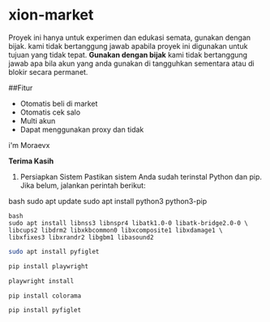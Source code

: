 # xion-market
Proyek ini hanya untuk experimen dan edukasi semata, gunakan dengan bijak. kami tidak bertanggung jawab apabila proyek ini digunakan untuk tujuan yang tidak tepat.
**Gunakan dengan bijak** kami tidak bertanggung jawab apa bila akun yang anda gunakan di tangguhkan sementara atau di blokir secara permanet.

##Fitur
- Otomatis beli di market
- Otomatis cek salo
- Multi akun
- Dapat menggunakan proxy dan tidak
  
i'm Moraevx 

**Terima Kasih**

1. Persiapkan Sistem
Pastikan sistem Anda sudah terinstal Python dan pip. Jika belum, jalankan perintah berikut:

bash
sudo apt update
sudo apt install python3 python3-pip

```
bash
sudo apt install libnss3 libnspr4 libatk1.0-0 libatk-bridge2.0-0 \
libcups2 libdrm2 libxkbcommon0 libxcomposite1 libxdamage1 \
libxfixes3 libxrandr2 libgbm1 libasound2
```
```bash
sudo apt install pyfiglet
```
```bash
pip install playwright
```
```bash
playwright install
```
```bash
pip install colorama
```
```bash
pip install pyfiglet
```
